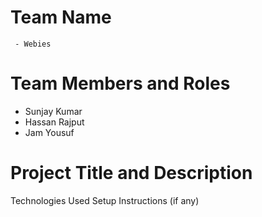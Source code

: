 # Team Name

     - Webies

# Team Members and Roles
 - Sunjay Kumar
 - Hassan Rajput
 - Jam Yousuf

# Project Title and Description
Technologies Used
Setup Instructions (if any)